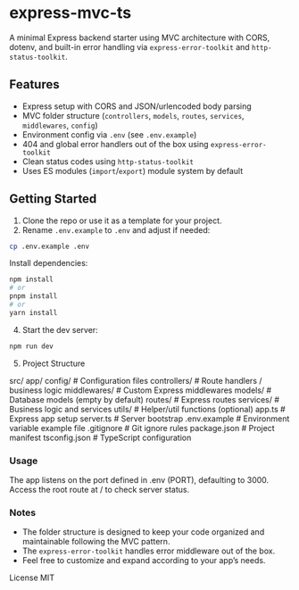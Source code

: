 # express-mvc-ts

A minimal Express backend starter using MVC architecture with CORS, dotenv, and built-in error handling via `express-error-toolkit` and `http-status-toolkit`.

## Features

- Express setup with CORS and JSON/urlencoded body parsing
- MVC folder structure (`controllers`, `models`, `routes`, `services`, `middlewares`, `config`)
- Environment config via `.env` (see `.env.example`)
- 404 and global error handlers out of the box using `express-error-toolkit`
- Clean status codes using `http-status-toolkit`
- Uses ES modules (`import`/`export`) module system by default

## Getting Started

1. Clone the repo or use it as a template for your project.
2. Rename `.env.example` to `.env` and adjust if needed:

```bash
cp .env.example .env
```

Install dependencies:

```bash
npm install
# or
pnpm install
# or
yarn install
```

4. Start the dev server:

```bash
npm run dev
```

5. Project Structure

src/
app/
config/ # Configuration files
controllers/ # Route handlers / business logic
middlewares/ # Custom Express middlewares
models/ # Database models (empty by default)
routes/ # Express routes
services/ # Business logic and services
utils/ # Helper/util functions (optional)
app.ts # Express app setup
server.ts # Server bootstrap
.env.example # Environment variable example file
.gitignore # Git ignore rules
package.json # Project manifest
tsconfig.json # TypeScript configuration

### Usage

The app listens on the port defined in .env (PORT), defaulting to 3000.
Access the root route at / to check server status.

### Notes

- The folder structure is designed to keep your code organized and maintainable following the MVC pattern.
- The `express-error-toolkit` handles error middleware out of the box.
- Feel free to customize and expand according to your app’s needs.

License
MIT
